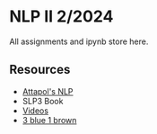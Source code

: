 # NLP II 2/2024

All assignments and ipynb store here.

## Resources
- [Attapol's NLP](https://attapol.github.io/programming-nlp-book/book/intro.html)
- SLP3 Book
- [Videos](https://attapol.github.io/compling/)
- [3 blue 1 brown](https://www.youtube.com/@3blue1brown/videos)